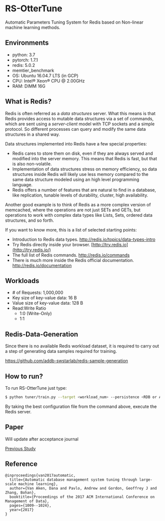 # RS-OtterTune

Automatic Parameters Tuning System for Redis based on Non-linear machine learning methods.

## Environments

- python: 3.7
- pytorch: 1.7.1
- redis: 5.0.2
- memtier_benchmark
- OS: Ubuntu 16.04.7 LTS (in GCP)
- CPU: Intel® Xeon® CPU @ 2.00GHz
- RAM: DIMM 16G

## What is Redis?

Redis is often referred as a *data structures* server. What this means is that Redis provides access to mutable data structures via a set of commands, which are sent using a *server-client* model with TCP sockets and a simple protocol. So different processes can query and modify the same data structures in a shared way.

Data structures implemented into Redis have a few special properties:

- Redis cares to store them on disk, even if they are always served and modified into the server memory. This means that Redis is fast, but that is also non-volatile.
- Implementation of data structures stress on memory efficiency, so data structures inside Redis will likely use less memory compared to the same data structure modeled using an high level programming language.
- Redis offers a number of features that are natural to find in a database, like replication, tunable levels of durability, cluster, high availability.

Another good example is to think of Redis as a more complex version of memcached, where the operations are not just SETs and GETs, but operations to work with complex data types like Lists, Sets, ordered data structures, and so forth.

If you want to know more, this is a list of selected starting points:

- Introduction to Redis data types. http://redis.io/topics/data-types-intro
- Try Redis directly inside your browser. [http://try.redis.io](http://try.redis.io/)
- The full list of Redis commands. http://redis.io/commands
- There is much more inside the Redis official documentation. http://redis.io/documentation

## Workloads

- \# of Requests: 1,000,000
- Key size of key-value data: 16 B
- Value size of key-value data: 128 B
- Read:Write Ratio
  - 1:0 (Write-Only)
  - 1:1

## Redis-Data-Generation

Since there is no available Redis workload dataset, it is required to carry out a step of generating data samples required for training.

https://github.com/addb-swstarlab/redis-sample-generation

## How to run?

To run RS-OtterTune just type:

```bash
$ python tuner/train.py --target <workload_num> --persistence <RDB or AOF> --rki <lasso, RF, XGB> 
```

By taking the best configuration file from the command above, execute the Redis server.

## Paper

Will update after acceptance journal

[Previous Study](https://www.eiric.or.kr/literature/ser_view.php?searchCate=literature&SnxGubun=INKO&mode=total&literature=Y&SnxGubun=INME&gu=INME000G2&cmd=qryview&SnxIndxNum=237774&q1_yy=2021&q1_mm=06&rownum=2&f1=MN&q1=Jieun%20Lee&totalCnt=21&kci=)

## Reference

```
@inproceedings{van2017automatic,
  title={Automatic database management system tuning through large-scale machine learning},
  author={Van Aken, Dana and Pavlo, Andrew and Gordon, Geoffrey J and Zhang, Bohan},
  booktitle={Proceedings of the 2017 ACM International Conference on Management of Data},
  pages={1009--1024},
  year={2017}
}
```
